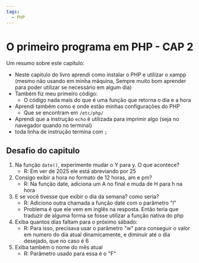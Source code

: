 ```yaml
---
tags:
  - PHP
---
```

# O primeiro programa em PHP - CAP 2

Um resumo sobre este capitulo:
- Neste capitulo do livro aprendi como instalar o PHP e utilizar o xampp (mesmo não usando em minha máquina, Sempre muito bom aprender para poder utilizar se necessário em algum dia)
- Também fiz meu primeiro código:
	- O código nada mais do que é uma função que retorna o dia e a hora
- Aprendi também como e onde estão minhas configurações do PHP
	- Que se encontram em `/etc/php/`
- Aprendi que a instrução `echo` é utilizada para imprimir algo (seja no navegador quando no terminal)
- toda linha de instrução termina com `;`
## Desafio do capitulo

1. Na função `date()`, experimente mudar o Y para y. O que acontece?
	- R: Em ver de 2025 ele está abreviando por 25
2. Consigo exibir a hora no formato de 12 horas, am e pm?
	- R: Na função date, adiciona um A no final e muda de H para h na hora
3. E se você tivesse que exibir o dia da semana? como seria?
	- R: Adiciono outra chamada a função date com o parâmetro "l"
	- Problema é que ele vem em inglês na resposta. Então teria que traduzir de alguma forma se fosse utilizar a função nativa do php
4. Exiba quantos dias faltam para o próximo sábado:
	- R: Para isso, precisava usar o parâmetro "w" para conseguir o valor em numero do dia atual dinamicamente, e diminuir até o dia desejado, que no caso é 6
5. Exiba também o nome do mês atual
	- R: Parâmetro usado para essa é o "F"